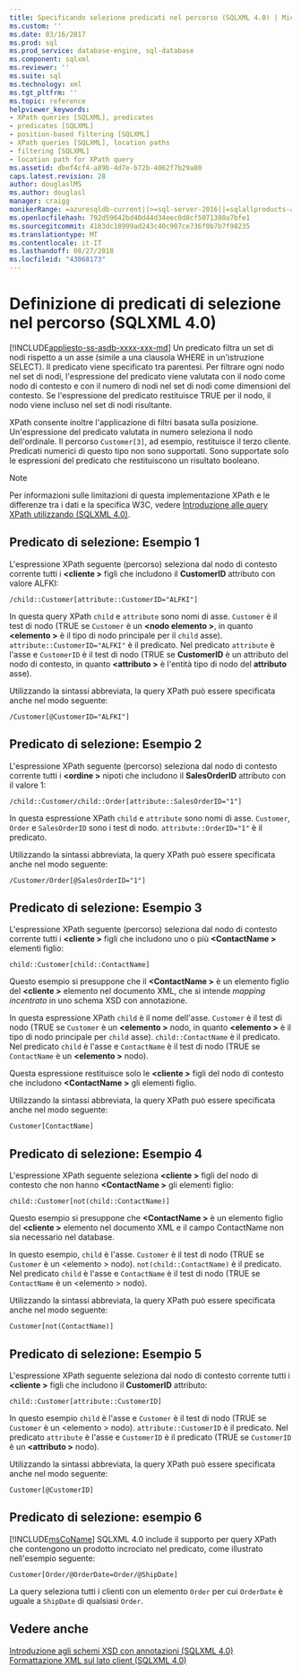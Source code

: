 ```yaml
---
title: Specificando selezione predicati nel percorso (SQLXML 4.0) | Microsoft Docs
ms.custom: ''
ms.date: 03/16/2017
ms.prod: sql
ms.prod_service: database-engine, sql-database
ms.component: sqlxml
ms.reviewer: ''
ms.suite: sql
ms.technology: xml
ms.tgt_pltfrm: ''
ms.topic: reference
helpviewer_keywords:
- XPath queries [SQLXML], predicates
- predicates [SQLXML]
- position-based filtering [SQLXML]
- XPath queries [SQLXML], location paths
- filtering [SQLXML]
- location path for XPath query
ms.assetid: dbef4cf4-a89b-4d7e-b72b-4062f7b29a80
caps.latest.revision: 28
author: douglaslMS
ms.author: douglasl
manager: craigg
monikerRange: =azuresqldb-current||>=sql-server-2016||=sqlallproducts-allversions||>=sql-server-linux-2017||=azuresqldb-mi-current
ms.openlocfilehash: 792d59642bd40d44d34eec0d8cf5071380a7bfe1
ms.sourcegitcommit: 4183dc18999ad243c40c907ce736f0b7b7f98235
ms.translationtype: MT
ms.contentlocale: it-IT
ms.lasthandoff: 08/27/2018
ms.locfileid: "43068173"
---
```

# <a name="specifying-selection-predicates-in-the-location-path-sqlxml-40"></a>Definizione di predicati di selezione nel percorso (SQLXML 4.0)
[!INCLUDE[appliesto-ss-asdb-xxxx-xxx-md](../../../includes/appliesto-ss-asdb-xxxx-xxx-md.md)]
  Un predicato filtra un set di nodi rispetto a un asse (simile a una clausola WHERE in un'istruzione SELECT). Il predicato viene specificato tra parentesi. Per filtrare ogni nodo nel set di nodi, l'espressione del predicato viene valutata con il nodo come nodo di contesto e con il numero di nodi nel set di nodi come dimensioni del contesto. Se l'espressione del predicato restituisce TRUE per il nodo, il nodo viene incluso nel set di nodi risultante.  
  
 XPath consente inoltre l'applicazione di filtri basata sulla posizione. Un'espressione del predicato valutata in numero seleziona il nodo dell'ordinale. Il percorso `Customer[3]`, ad esempio, restituisce il terzo cliente. Predicati numerici di questo tipo non sono supportati. Sono supportate solo le espressioni del predicato che restituiscono un risultato booleano.  
  
> [!NOTE]  
>  Per informazioni sulle limitazioni di questa implementazione XPath e le differenze tra i dati e la specifica W3C, vedere [Introduzione alle query XPath utilizzando &#40;SQLXML 4.0&#41;](../../../relational-databases/sqlxml-annotated-xsd-schemas-xpath-queries/introduction-to-using-xpath-queries-sqlxml-4-0.md).  
  
## <a name="selection-predicate-example-1"></a>Predicato di selezione: Esempio 1  
 L'espressione XPath seguente (percorso) seleziona dal nodo di contesto corrente tutti i  **\<cliente >** figli che includono il **CustomerID** attributo con valore ALFKI:  
  
```  
/child::Customer[attribute::CustomerID="ALFKI"]  
```  
  
 In questa query XPath `child` e `attribute` sono nomi di asse. `Customer` è il test di nodo (TRUE se `Customer` è un  **\<nodo elemento >**, in quanto  **\<elemento >** è il tipo di nodo principale per il `child` asse). `attribute::CustomerID="ALFKI"` è il predicato. Nel predicato `attribute` è l'asse e `CustomerID` è il test di nodo (TRUE se **CustomerID** è un attributo del nodo di contesto, in quanto  **\<attributo >** è l'entità tipo di nodo del **attributo** asse).  
  
 Utilizzando la sintassi abbreviata, la query XPath può essere specificata anche nel modo seguente:  
  
```  
/Customer[@CustomerID="ALFKI"]  
```  
  
## <a name="selection-predicate-example-2"></a>Predicato di selezione: Esempio 2  
 L'espressione XPath seguente (percorso) seleziona dal nodo di contesto corrente tutti i  **\<ordine >** nipoti che includono il **SalesOrderID** attributo con il valore 1:  
  
```  
/child::Customer/child::Order[attribute::SalesOrderID="1"]  
```  
  
 In questa espressione XPath `child` e `attribute` sono nomi di asse. `Customer`, `Order` e `SalesOrderID` sono i test di nodo. `attribute::OrderID="1"` è il predicato.  
  
 Utilizzando la sintassi abbreviata, la query XPath può essere specificata anche nel modo seguente:  
  
```  
/Customer/Order[@SalesOrderID="1"]  
```  
  
## <a name="selection-predicate-example-3"></a>Predicato di selezione: Esempio 3  
 L'espressione XPath seguente (percorso) seleziona dal nodo di contesto corrente tutti i  **\<cliente >** figli che includono uno o più  **\<ContactName >** elementi figlio:  
  
```  
child::Customer[child::ContactName]  
```  
  
 Questo esempio si presuppone che il  **\<ContactName >** è un elemento figlio del  **\<cliente >** elemento nel documento XML, che si intende  *mapping incentrato* in uno schema XSD con annotazione.  
  
 In questa espressione XPath `child` è il nome dell'asse. `Customer` è il test di nodo (TRUE se `Customer` è un  **\<elemento >** nodo, in quanto  **\<elemento >** è il tipo di nodo principale per `child` asse). `child::ContactName` è il predicato. Nel predicato `child` è l'asse e `ContactName` è il test di nodo (TRUE se `ContactName` è un  **\<elemento >** nodo).  
  
 Questa espressione restituisce solo le  **\<cliente >** figli del nodo di contesto che includono  **\<ContactName >** gli elementi figlio.  
  
 Utilizzando la sintassi abbreviata, la query XPath può essere specificata anche nel modo seguente:  
  
```  
Customer[ContactName]  
```  
  
## <a name="selection-predicate-example-4"></a>Predicato di selezione: Esempio 4  
 L'espressione XPath seguente seleziona  **\<cliente >** figli del nodo di contesto che non hanno  **\<ContactName >** gli elementi figlio:  
  
```  
child::Customer[not(child::ContactName)]  
```  
  
 Questo esempio si presuppone che  **\<ContactName >** è un elemento figlio del  **\<cliente >** elemento nel documento XML e il campo ContactName non sia necessario nel database.  
  
 In questo esempio, `child` è l'asse. `Customer` è il test di nodo (TRUE se `Customer` è un \<elemento > nodo). `not(child::ContactName)` è il predicato. Nel predicato `child` è l'asse e `ContactName` è il test di nodo (TRUE se `ContactName` è un \<elemento > nodo).  
  
 Utilizzando la sintassi abbreviata, la query XPath può essere specificata anche nel modo seguente:  
  
```  
Customer[not(ContactName)]  
```  
  
## <a name="selection-predicate-example-5"></a>Predicato di selezione: Esempio 5  
 L'espressione XPath seguente seleziona dal nodo di contesto corrente tutti i  **\<cliente >** figli che includono il **CustomerID** attributo:  
  
```  
child::Customer[attribute::CustomerID]  
```  
  
 In questo esempio `child` è l'asse e `Customer` è il test di nodo (TRUE se `Customer` è un \<elemento > nodo). `attribute::CustomerID` è il predicato. Nel predicato `attribute` è l'asse e `CustomerID` è il predicato (TRUE se `CustomerID` è un  **\<attributo >** nodo).  
  
 Utilizzando la sintassi abbreviata, la query XPath può essere specificata anche nel modo seguente:  
  
```  
Customer[@CustomerID]  
```  
  
## <a name="selection-predicate-example-6"></a>Predicato di selezione: esempio 6  
 [!INCLUDE[msCoName](../../../includes/msconame-md.md)] SQLXML 4.0 include il supporto per query XPath che contengono un prodotto incrociato nel predicato, come illustrato nell'esempio seguente:  
  
```  
Customer[Order/@OrderDate=Order/@ShipDate]  
```  
  
 La query seleziona tutti i clienti con un elemento `Order` per cui `OrderDate` è uguale a `ShipDate` di qualsiasi `Order`.  
  
## <a name="see-also"></a>Vedere anche  
 [Introduzione agli schemi XSD con annotazioni &#40;SQLXML 4.0&#41;](../../../relational-databases/sqlxml/annotated-xsd-schemas/introduction-to-annotated-xsd-schemas-sqlxml-4-0.md)   
 [Formattazione XML sul lato client &#40;SQLXML 4.0&#41;](../../../relational-databases/sqlxml/formatting/client-side-xml-formatting-sqlxml-4-0.md)  
  
  
